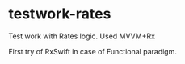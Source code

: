 # testwork-rates
Test work with Rates logic. Used MVVM+Rx

First try of RxSwift in case of Functional paradigm.
